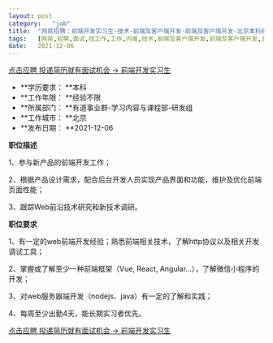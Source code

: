 ```yaml
---
layout:	post
category:	"job"
title:	"网易招聘：前端开发实习生-技术-前端及客户端开发-前端及客户端开发-北京本科经验不限"
tags:	[网易,招聘,面试,找工作,工作,内推,技术,前端及客户端开发,前端及客户端开发,北京,本科,经验不限]
date:	2021-12-06
---
```


[点击应聘 投递简历就有面试机会 ->  前端开发实习生](http://mobile.bole.netease.com/bole/boleDetail?id=14792&employeeId=346f03c3cda5f04c&key=all)



- **学历要求： **本科
- **工作年限： **经验不限
- **所属部门： **有道事业群-学习内容与课程部-研发组
- **工作城市： **北京
- **发布日期： **2021-12-06



**职位描述**

1、参与新产品的前端开发工作；

2、根据产品设计需求，配合后台开发人员实现产品界面和功能，维护及优化前端页面性能；

3、跟踪Web前沿技术研究和新技术调研。



**职位要求**

1、有一定的web前端开发经验；熟悉前端相关技术，了解http协议以及相关开发调试工具； 

2、掌握或了解至少一种前端框架（Vue, React, Angular…），了解微信小程序的开发；

3、对web服务器端开发（nodejs、java）有一定的了解和实践； 

4、每周至少出勤4天，能长期实习者优先。



[点击应聘 投递简历就有面试机会 ->  前端开发实习生](http://mobile.bole.netease.com/bole/boleDetail?id=14792&employeeId=346f03c3cda5f04c&key=all)